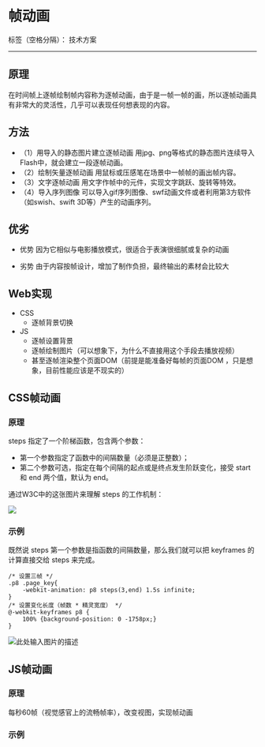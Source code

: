 # 帧动画

标签（空格分隔）： 技术方案

---

## 原理

在时间帧上逐帧绘制帧内容称为逐帧动画，由于是一帧一帧的画，所以逐帧动画具有非常大的灵活性，几乎可以表现任何想表现的内容。

## 方法

- （1）用导入的静态图片建立逐帧动画
用jpg、png等格式的静态图片连续导入Flash中，就会建立一段逐帧动画。
- （2）绘制矢量逐帧动画
用鼠标或压感笔在场景中一帧帧的画出帧内容。
- （3）文字逐帧动画
用文字作帧中的元件，实现文字跳跃、旋转等特效。
- （4）导入序列图像
可以导入gif序列图像、swf动画文件或者利用第3方软件（如swish、swift 3D等）产生的动画序列。

## 优劣

- 优势
因为它相似与电影播放模式，很适合于表演很细腻或复杂的动画

- 劣势
由于内容按帧设计，增加了制作负担，最终输出的素材会比较大

## Web实现

- CSS
    - 逐帧背景切换
- JS
    - 逐帧设置背景
    - 逐帧绘制图片（可以想象下，为什么不直接用这个手段去播放视频）
    - 甚至逐帧渲染整个页面DOM（前提是能准备好每帧的页面DOM ，只是想象，目前性能应该是不现实的）


## CSS帧动画

### 原理

steps 指定了一个阶梯函数，包含两个参数：

- 第一个参数指定了函数中的间隔数量（必须是正整数）；
- 第二个参数可选，指定在每个间隔的起点或是终点发生阶跃变化，接受 start 和 end 两个值，默认为 end。

通过W3C中的这张图片来理解 steps 的工作机制：

![](https://i.imgur.com/7OU8xgJ.png)

### 示例

既然说 steps 第一个参数是指函数的间隔数量，那么我们就可以把 keyframes 的计算直接交给 steps 来完成。

	/* 设置三帧 */
	.p8 .page_key{
		-webkit-animation: p8 steps(3,end) 1.5s infinite;
	}
	/* 设置变化长度（帧数 * 精灵宽度） */
	@-webkit-keyframes p8 {
	    100% {background-position: 0 -1758px;}
	}

![此处输入图片的描述][1]

## JS帧动画

### 原理

每秒60帧（视觉感官上的流畅帧率），改变视图，实现帧动画

### 示例


  [1]: http://images2015.cnblogs.com/blog/754767/201606/754767-20160601000042992-1734972084.png